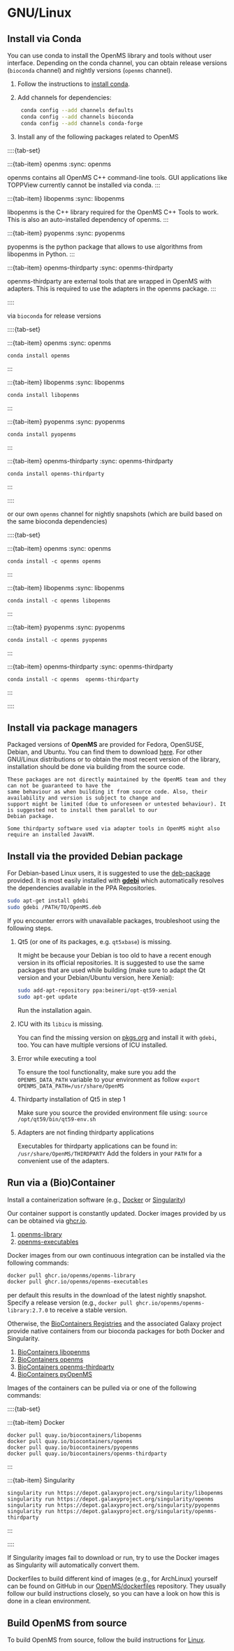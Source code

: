GNU/Linux
=========================

## Install via Conda

You can use conda to install the OpenMS library and tools without user interface. Depending on the conda channel, you can
obtain release versions (`bioconda` channel) and nightly versions (`openms` channel).

1. Follow the instructions to [install conda](https://docs.conda.io/projects/conda/en/latest/user-guide/install/linux.html).

2. Add channels for dependencies:
   ```bash
    conda config --add channels defaults
    conda config --add channels bioconda
    conda config --add channels conda-forge
   ```
3. Install any of the following packages related to OpenMS

::::{tab-set}

:::{tab-item} openms
:sync: openms

openms contains all OpenMS C++ command-line tools. GUI applications like TOPPView currently cannot be installed via conda.
:::

:::{tab-item} libopenms
:sync: libopenms

libopenms is the C++ library required for the OpenMS C++ Tools to work. This is also an auto-installed dependency of openms.
:::

:::{tab-item} pyopenms
:sync: pyopenms

pyopenms is the python package that allows to use algorithms from libopenms in Python.
:::

:::{tab-item} openms-thirdparty
:sync: openms-thirdparty

openms-thirdparty are external tools that are wrapped in OpenMS with adapters. This is required to use the adapters in
the openms package.
:::

::::

via `bioconda` for release versions


::::{tab-set}

:::{tab-item} openms
:sync: openms

```{code-block} bash 
conda install openms
```
:::

:::{tab-item} libopenms
:sync: libopenms

```{code-block} bash
conda install libopenms
```
:::

:::{tab-item} pyopenms
:sync: pyopenms

```{code-block} bash
conda install pyopenms
```
:::

:::{tab-item} openms-thirdparty
:sync: openms-thirdparty

```{code-block} bash
conda install openms-thirdparty
```
:::

::::

or our own `openms` channel for nightly snapshots (which are build based on the same bioconda dependencies)

::::{tab-set}

:::{tab-item} openms
:sync: openms

```{code-block} bash 
conda install -c openms openms
```
:::

:::{tab-item} libopenms
:sync: libopenms

```{code-block} bash
conda install -c openms libopenms
```
:::

:::{tab-item} pyopenms
:sync: pyopenms

```{code-block} bash
conda install -c openms pyopenms
```
:::

:::{tab-item} openms-thirdparty
:sync: openms-thirdparty

```{code-block} bash
conda install -c openms  openms-thirdparty
```
:::

::::

## Install via package managers

Packaged versions of **OpenMS** are provided for Fedora, OpenSUSE, Debian, and Ubuntu. You can find them to download
[here](https://pkgs.org/download/openms). For other GNU/Linux distributions or to obtain the most recent version of the
library, installation should be done via building from the source code.

```{important}
These packages are not directly maintained by the OpenMS team and they can not be guaranteed to have the
same behaviour as when building it from source code. Also, their availability and version is subject to change and
support might be limited (due to unforeseen or untested behaviour). It is suggested not to install them parallel to our
Debian package.
```

```{note}
Some thirdparty software used via adapter tools in OpenMS might also require an installed JavaVM.
```

## Install via the provided Debian package

For Debian-based Linux users, it is suggested to  use the [deb-package](https://abibuilder.cs.uni-tuebingen.de/archive/openms/OpenMSInstaller/release/latest/) provided. It is most easily installed with **[gdebi](https://launchpad.net/gdebi)**
which automatically resolves the dependencies available in the PPA Repositories.

```bash
sudo apt-get install gdebi
sudo gdebi /PATH/TO/OpenMS.deb
```
If you encounter errors with unavailable packages, troubleshoot using the following steps.

1. Qt5 (or one of its packages, e.g. `qt5xbase`) is missing.

   It might be because your Debian is too old to have a recent enough version in its official repositories. It is
   suggested to use the same packages that are used while building (make sure to adapt the Qt version and your
   Debian/Ubuntu version, here Xenial):
   ```bash
   sudo add-apt-repository ppa:beineri/opt-qt59-xenial
   sudo apt-get update
   ```
   Run the installation again.

2. ICU with its `libicu` is missing.

   You can find the missing version on [pkgs.org](https://pkgs.org) and install it with `gdebi`, too. You can have
   multiple versions of ICU installed.

3. Error while executing a tool

   To ensure the tool functionality, make sure you add the `OPENMS_DATA_PATH` variable to your environment as follow
   `export OPENMS_DATA_PATH=/usr/share/OpenMS`

4. Thirdparty installation of Qt5 in step 1

   Make sure you source the provided environment file using:
   `source /opt/qt59/bin/qt59-env.sh`

5. Adapters are not finding thirdparty applications

   Executables for thirdparty applications can be found in:
   `/usr/share/OpenMS/THIRDPARTY`
   Add the folders in your `PATH` for a convenient use of the adapters.

## Run via a (Bio)Container

Install a containerization software (e.g., [Docker](https://docs.docker.com/engine/install/) or [Singularity](https://sylabs.io/guides/3.0/user-guide/quick_start.html#quick-installation-steps))

Our container support is constantly updated. Docker images provided by us can be obtained via [ghcr.io](https://ghcr.io).

1. [openms-library](https://ghcr.io/openms/openms-library)
2. [openms-executables](https://ghcr.io/openms/openms-executables)

Docker images from our own continuous integration can be installed via the following commands:

```bash
docker pull ghcr.io/openms/openms-library
docker pull ghcr.io/openms/openms-executables
```

per default this results in the download of the latest nightly snapshot. Specify a release version (e.g.,
`docker pull ghcr.io/openms/openms-library:2.7.0` to receive a stable version.

Otherwise, the [BioContainers Registries](https://biocontainers.pro/registry) and the associated Galaxy
project provide native containers from our bioconda packages for both Docker and Singularity.

1. [BioContainers libopenms](https://biocontainers.pro/tools/libopenms)
2. [BioContainers openms](https://biocontainers.pro/tools/openms)
3. [BioContainers openms-thirdparty](https://biocontainers.pro/tools/openms-thirdparty)
4. [BioContainers pyOpenMS](https://biocontainers.pro/tools/pyopenms)

Images of the containers can be pulled via or one of the following commands:

::::{tab-set}

:::{tab-item} Docker

```{code-block} bash
docker pull quay.io/biocontainers/libopenms
docker pull quay.io/biocontainers/openms
docker pull quay.io/biocontainers/pyopenms
docker pull quay.io/biocontainers/openms-thirdparty
```

:::

:::{tab-item} Singularity

```{code-block} bash
singularity run https://depot.galaxyproject.org/singularity/libopenms
singularity run https://depot.galaxyproject.org/singularity/openms
singularity run https://depot.galaxyproject.org/singularity/pyopenms
singularity run https://depot.galaxyproject.org/singularity/openms-thirdparty
```

:::

::::

If Singularity images fail to download or run, try to use the Docker images as Singularity will automatically convert them.

Dockerfiles to build different kind of images (e.g., for ArchLinux) yourself can be found on
GitHub in our [OpenMS/dockerfiles](https://github.com/OpenMS/dockerfiles) repository. They usually follow our build
instructions closely, so you can have a look on how this is done in a clean environment.

## Build OpenMS from source

To build OpenMS from source, follow the build instructions for [Linux](https://abibuilder.cs.uni-tuebingen.de/archive/openms/Documentation/release/latest/html/install_linux.html).
